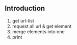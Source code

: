## Introduction

1. get url-list
2. request all url & get element
3. merge elements into one
4. print


